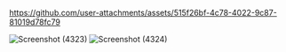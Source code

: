 


https://github.com/user-attachments/assets/515f26bf-4c78-4022-9c87-81019d78fc79


![Screenshot (4323)](https://github.com/user-attachments/assets/ccf295bd-10ab-4fce-b3fd-53fdeae96305)
![Screenshot (4324)](https://github.com/user-attachments/assets/742e2480-efd4-4226-9536-fc433612c58c)
